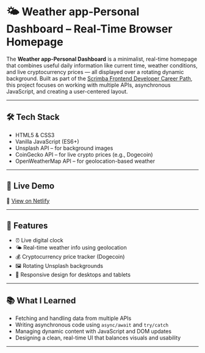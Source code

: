 # 🌤️ Weather app-Personal Dashboard – Real-Time Browser Homepage

The **Weather app-Personal Dashboard** is a minimalist, real-time homepage that combines useful daily information like current time, weather conditions, and live cryptocurrency prices — all displayed over a rotating dynamic background. Built as part of the [Scrimba Frontend Developer Career Path](https://scrimba.com/learn/frontend), this project focuses on working with multiple APIs, asynchronous JavaScript, and creating a user-centered layout.

---

## 🛠️ Tech Stack

- HTML5 & CSS3
- Vanilla JavaScript (ES6+)
- Unsplash API – for background images
- CoinGecko API – for live crypto prices (e.g., Dogecoin)
- OpenWeatherMap API – for geolocation-based weather

---

## 🚀 Live Demo

🔗 [View on Netlify](https://personal-dashboard-hazos.netlify.app/)




---

## 🎨 Features

- ⏰ Live digital clock
- 🌤️ Real-time weather info using geolocation
- 💰 Cryptocurrency price tracker (Dogecoin)
- 🖼️ Rotating Unsplash backgrounds
- 📱 Responsive design for desktops and tablets

---

## 📚 What I Learned

- Fetching and handling data from multiple APIs
- Writing asynchronous code using `async/await` and `try/catch`
- Managing dynamic content with JavaScript and DOM updates
- Designing a clean, real-time UI that balances visuals and usability

---
  
